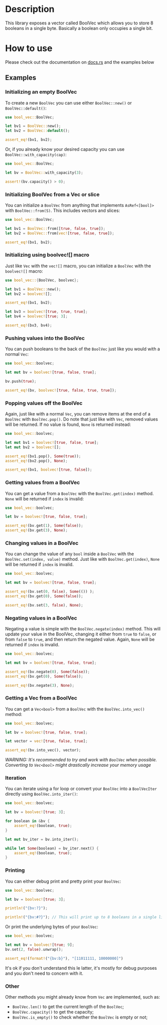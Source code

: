 # Description

This library exposes a vector called BoolVec which allows you to store 8 booleans in a single byte.
Basically a boolean only occupies a single bit.

# How to use

Please check out the documentation on [docs.rs](https://docs.rs/bool_vec/latest/) and the examples below

## Examples

### Initializing an empty BoolVec

To create a new `BoolVec` you can use either `BoolVec::new()` or `BoolVec::default()`:
```rust
use bool_vec::BoolVec;

let bv1 = BoolVec::new();
let bv2 = BoolVec::default();

assert_eq!(bv1, bv2);
```

Or, if you already know your desired capacity you can use `BoolVec::with_capacity(cap)`:
```rust
use bool_vec::BoolVec;

let bv = BoolVec::with_capacity(3);

assert!(bv.capacity() > 0);
```

### Initializing BoolVec from a Vec or slice

You can initialize a `BoolVec` from anything that implements `AsRef<[bool]>` with `BoolVec::from(S)`.
This includes vectors and slices:
```rust
use bool_vec::BoolVec;

let bv1 = BoolVec::from([true, false, true]);
let bv2 = BoolVec::from(vec![true, false, true]);

assert_eq!(bv1, bv2);
```

### Initializing using boolvec![] macro

Just like `Vec` with the `vec![]` macro, you can initialize a `BoolVec` with the `boolvec![]` macro:
```rust
use bool_vec::{BoolVec, boolvec};

let bv1 = BoolVec::new();
let bv2 = boolvec![];

assert_eq!(bv1, bv2);

let bv3 = boolvec![true, true, true];
let bv4 = boolvec![true; 3];

assert_eq!(bv3, bv4);
```

### Pushing values into the BoolVec

You can push booleans to the back of the `BoolVec` just like you would with a normal `Vec`:

```rust
use bool_vec::boolvec;

let mut bv = boolvec![true, false, true];

bv.push(true);

assert_eq!(bv, boolvec![true, false, true, true]);
```

### Popping values off the BoolVec

Again, just like with a normal `Vec`, you can remove items at the end of a `BoolVec` with `BoolVec.pop()`.
Do note that just like with `Vec`, removed values will be returned. If no value is found, `None` is returned instead:
```rust
use bool_vec::boolvec;

let mut bv1 = boolvec![true, false, true];
let mut bv2 = boolvec![];

assert_eq!(bv1.pop(), Some(true));
assert_eq!(bv2.pop(), None);

assert_eq!(bv1, boolvec![true, false]);
```

### Getting values from a BoolVec

You can get a value from a `BoolVec` with the `BoolVec.get(index)` method.
`None` will be returned if `index` is invalid:
```rust
use bool_vec::boolvec;

let bv = boolvec![true, false, true];

assert_eq!(bv.get(1), Some(false));
assert_eq!(bv.get(3), None);
```

### Changing values in a BoolVec

You can change the value of any `bool` inside a `BoolVec` with the `BoolVec.set(index, value)` method.
Just like with `BoolVec.get(index)`, `None` will be returned if `index` is invalid.
```rust
use bool_vec::boolvec;

let mut bv = boolvec![true, false, true];

assert_eq!(bv.set(0, false), Some(()) );
assert_eq!(bv.get(0), Some(false));

assert_eq!(bv.set(3, false), None);
```

### Negating values in a BoolVec

Negating a value is simple with the `BoolVec.negate(index)` method.
This will update your value in the BoolVec,
changing it either from `true` to `false`, or from `false` to `true`, and then return the negated value.
Again, `None` will be returned if `index` is invalid.
```rust
use bool_vec::boolvec;

let mut bv = boolvec![true, false, true];

assert_eq!(bv.negate(0), Some(false));
assert_eq!(bv.get(0), Some(false));

assert_eq!(bv.negate(3), None);
```

### Getting a Vec from a BoolVec
You can get a `Vec<bool>` from a `BoolVec` with the `BoolVec.into_vec()` method:
```rust
use bool_vec::boolvec;

let bv = boolvec![true, false, true];

let vector = vec![true, false, true];

assert_eq!(bv.into_vec(), vector);
```

*WARNING: It's recommended to try and work with `BoolVec` when possible. Converting to `Vec<bool>` might drastically increase your memory usage*

### Iteration
You can iterate using a for loop or convert your `BoolVec` into a `BoolVecIter` directly using `BoolVec.into_iter()`:
```rust
use bool_vec::boolvec;

let bv = boolvec![true; 3];

for boolean in &bv {
    assert_eq!(boolean, true);
}

let mut bv_iter = bv.into_iter();

while let Some(boolean) = bv_iter.next() {
    assert_eq!(boolean, true);
}
```

### Printing

You can either debug print and pretty print your `BoolVec`:
```rust
use bool_vec::boolvec;

let bv = boolvec![true; 3];

println!("{bv:?}");

println!("{bv:#?}"); // This will print up to 8 booleans in a single line
```

Or print the underlying bytes of your `BoolVec`:
```rust
use bool_vec::boolvec;

let mut bv = boolvec![true; 9];
bv.set(2, false).unwrap();

assert_eq!(format!("{bv:b}"), "[11011111, 10000000]")
```

It's ok if you don't understand this le latter, it's mostly for debug purposes and you don't need to concern with it.

### Other
Other methods you might already know from `Vec` are implemented, such as:
- `BoolVec.len()` to get the current length of the `BoolVec`;
- `BoolVec.capacity()` to get the capacity;
- `BoolVec.is_empty()` to check whether the `BoolVec` is empty or not;
